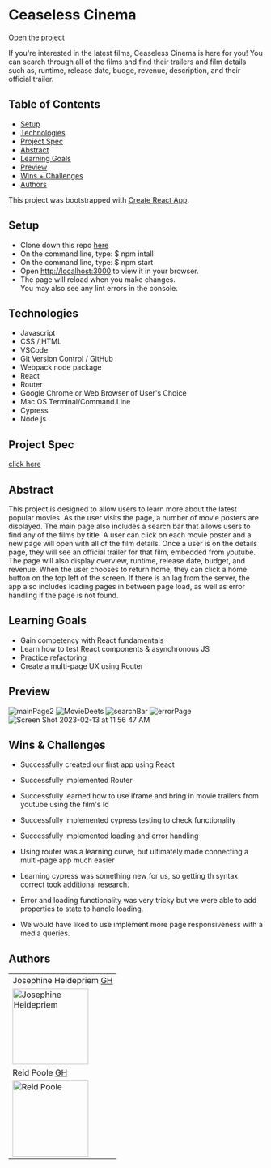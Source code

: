 # Ceaseless Cinema

[Open the project](https://ceaseless-cinema-bx6c.vercel.app/)

If you're interested in the latest films, Ceaseless Cinema is here for you! You can search through all of the films and find their trailers and film details such as, runtime, release date, budge, revenue, description, and their official trailer. 

## Table of Contents
  - [Setup](#setup)
  - [Technologies](#technologies)
  - [Project Spec](#project-spec)
  - [Abstract](#abstract)
  - [Learning Goals](#learning-goals)
  - [Preview](#preview)
  - [Wins + Challenges](#wins-and-challenges)
  - [Authors](#Authors)

This project was bootstrapped with [Create React App](https://github.com/facebook/create-react-app).

## Setup

- Clone down this repo [here](https://github.com/rpoole444/rancidTomatillos)
- On the command line, type: $ npm intall
- On the command line, type: $ npm start
- Open [http://localhost:3000](http://localhost:3000) to view it in your browser.
- The page will reload when you make changes.\
You may also see any lint errors in the console.
## Technologies
  - Javascript
  - CSS / HTML
  - VSCode
  - Git Version Control / GitHub
  - Webpack node package
  - React 
  - Router
  - Google Chrome or Web Browser of User's Choice
  - Mac OS Terminal/Command Line
  - Cypress
  - Node.js 
## Project Spec
[click here](https://frontend.turing.edu/projects/module-3/rancid-tomatillos-v3.html)

## Abstract 

This project is designed to allow users to learn more about the latest popular movies. As the user visits the page, a number of movie posters are displayed. The main page also includes a search bar that allows users to find any of the films by title. A user can click on each movie poster and a new page will open with all of the film details. Once a user is on the details page, they will see an official trailer for that film, embedded from youtube. The page will also display overview, runtime, release date, budget, and revenue. When the user chooses to return home, they can click a home button on the top left of the screen. If there is an lag from the server, the app also includes loading pages in between page load, as well as error handling if the page is not found. 

## Learning Goals

- Gain competency with React fundamentals
- Learn how to test React components & asynchronous JS
- Practice refactoring
- Create a multi-page UX using Router

## Preview 
![mainPage2](https://user-images.githubusercontent.com/108428451/218535059-6071ce00-dc55-4468-8eca-ac5f00688840.gif)
![MovieDeets](https://user-images.githubusercontent.com/108428451/218535072-8e788754-ca44-4842-ac6f-01768dcb1697.gif)
![searchBar](https://user-images.githubusercontent.com/108428451/218535084-eacbc0a4-842d-4108-b257-5411d03ddafd.gif)
![errorPage](https://user-images.githubusercontent.com/108428451/218535793-3b919443-6507-44eb-8de4-788caf69983a.png)
![Screen Shot 2023-02-13 at 11 56 47 AM](https://user-images.githubusercontent.com/108428451/218536122-1b4cbb18-ffac-445e-b77e-cdeeb587b5b3.png)


## Wins & Challenges

- Successfully created our first app using React
- Successfully implemented Router
- Successfully learned how to use iframe and bring in movie trailers from youtube using the film's Id
- Successfully implemented cypress testing to check functionality
- Successfully implemented loading and error handling 

- Using router was a learning curve, but ultimately made connecting a multi-page app much easier 
- Learning cypress was something new for us, so getting th syntax correct took additional research. 
- Error and loading functionality was very tricky but we were able to add properties to state to handle loading. 
- We would have liked to use implement more page responsiveness with a media queries. 

## Authors

<table>
    <tr>
      <td> Josephine Heidepriem <a href="https://github.com/jheidepriem">GH</td>
    </tr>
<td><img src="https://avatars.githubusercontent.com/u/108428451?v=4" alt="Josephine Heidepriem"
 width="150" height="auto" /></td>

   <tr>
      <td> Reid Poole <a href="https://github.com/rpoole444">GH</td>
    </tr>
 <td><img src="https://avatars.githubusercontent.com/u/111818942?v=4" alt="Reid Poole"
 width="150" height="auto" /></td>
</table>
  










